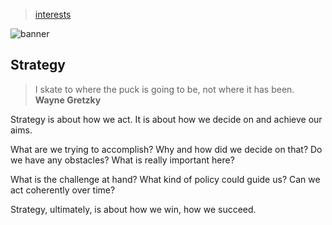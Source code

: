 > [interests](/profile/interests)

![banner](/profile/photos/banner.png)

## Strategy

> I skate to where the puck is going to be, not where it has been.  
**Wayne Gretzky**

Strategy is about how we act.  It is about how we decide on and achieve our aims.

What are we trying to accomplish?  Why and how did we decide on that?
Do we have any obstacles?  What is really important here?

What is the challenge at hand?  What kind of policy could guide us?
Can we act coherently over time?

Strategy, ultimately, is about how we win, how we succeed.
